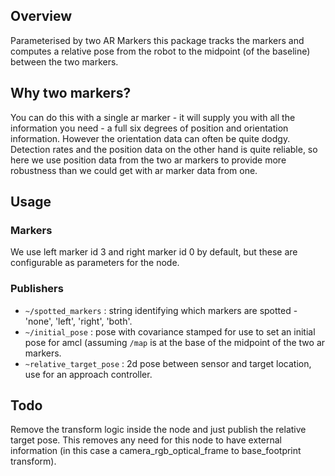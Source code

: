 ## Overview

Parameterised by two AR Markers this package tracks the markers and computes a relative pose
from the robot to the midpoint (of the baseline) between the two markers.

## Why two markers? 

You can do this with a single ar marker - it will supply you with all the information you need -
a full six degrees of position and orientation information. However the orientation data
can often be quite dodgy. Detection rates and the position data on the other hand is quite reliable,
so here we use position data from the two ar markers to provide more robustness than we could
get with ar marker data from one.

## Usage

### Markers

We use left marker id 3 and right marker id 0 by default, but these are configurable as parameters
for the node. 

### Publishers

* `~/spotted_markers` : string identifying which markers are spotted - 'none', 'left', 'right', 'both'.
* `~/initial_pose` : pose with covariance stamped for use to set an initial pose for amcl (assuming 
`/map` is at the base of the midpoint of the two ar markers.
* `~relative_target_pose` : 2d pose between sensor and target location, use for an approach controller.

## Todo

Remove the transform logic inside the node and just publish the relative target pose. This removes
any need for this node to have external information (in this case a camera_rgb_optical_frame to
base_footprint transform). 